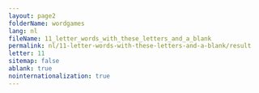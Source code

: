 ```yaml
---
layout: page2
folderName: wordgames
lang: nl
fileName: 11_letter_words_with_these_letters_and_a_blank
permalink: nl/11-letter-words-with-these-letters-and-a-blank/result
letter: 11
sitemap: false
ablank: true
nointernationalization: true
---
```

